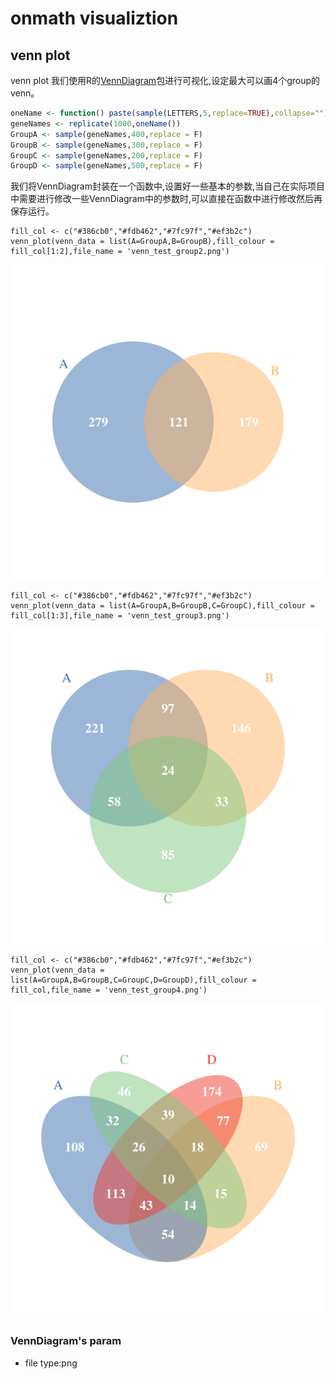 # onmath visualiztion

## venn plot

venn plot 我们使用R的[VennDiagram](https://cran.r-project.org/web/packages/VennDiagram/VennDiagram.pdf)包进行可视化,设定最大可以画4个group的venn。

```r
oneName <- function() paste(sample(LETTERS,5,replace=TRUE),collapse="")
geneNames <- replicate(1000,oneName())
GroupA <- sample(geneNames,400,replace = F)
GroupB <- sample(geneNames,300,replace = F)
GroupC <- sample(geneNames,200,replace = F)
GroupD <- sample(geneNames,500,replace = F)
```

我们将VennDiagram封装在一个函数中,设置好一些基本的参数,当自己在实际项目中需要进行修改一些VennDiagram中的参数时,可以直接在函数中进行修改然后再保存运行。
```
fill_col <- c("#386cb0","#fdb462","#7fc97f","#ef3b2c")
venn_plot(venn_data = list(A=GroupA,B=GroupB),fill_colour = fill_col[1:2],file_name = 'venn_test_group2.png')
```
![venn plot group=2](./demo_plots/venn_test_group2.png)

```
fill_col <- c("#386cb0","#fdb462","#7fc97f","#ef3b2c")
venn_plot(venn_data = list(A=GroupA,B=GroupB,C=GroupC),fill_colour = fill_col[1:3],file_name = 'venn_test_group3.png')
```
![venn plot group=3](./demo_plots/venn_test_group3.png)

```
fill_col <- c("#386cb0","#fdb462","#7fc97f","#ef3b2c")
venn_plot(venn_data = list(A=GroupA,B=GroupB,C=GroupC,D=GroupD),fill_colour = fill_col,file_name = 'venn_test_group4.png')
```
![venn plot group=4](./demo_plots/venn_test_group4.png)

### VennDiagram's param
 - file type:png
